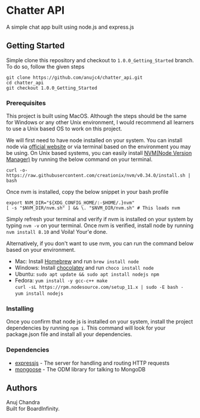 # Chatter API

A simple chat app built using node.js and express.js

## Getting Started

Simple clone this repository and checkout to `1.0.0_Getting_Started` branch. To do so, follow the given steps
```
git clone https://github.com/anujc4/chatter_api.git
cd chatter_api
git checkout 1.0.0_Getting_Started
```

### Prerequisites

This project is built using MacOS. Although the steps should be the same for Windows or any other Unix environment, I would recommend all learners to use a Unix based OS to work on this project.

We will first need to have node installed on your system. You can install node via [official website](https://nodejs.org/en/) or via terminal based on the environment you may be using.
On Unix based systems, you can easily install [NVM(Node Version Manager)](https://github.com/creationix/nvm) by running the below command on your terminal.

```curl -o- https://raw.githubusercontent.com/creationix/nvm/v0.34.0/install.sh | bash```

Once nvm is installed, copy the below snippet in your bash profile

```
export NVM_DIR="${XDG_CONFIG_HOME/:-$HOME/.}nvm"
[ -s "$NVM_DIR/nvm.sh" ] && \. "$NVM_DIR/nvm.sh" # This loads nvm
```

Simply refresh your terminal and verify if nvm is installed on your system by typing `nvm -v` on your terminal. Once nvm is verified, install node by running `nvm install 8.10` and Voila! Your'e done.

Alternatively, if you don't want to use nvm, you can run the command below based on your environment.
* Mac: Install [Homebrew](https://brew.sh/) and run `brew install node`
* Windows: Install [chocolatey](https://chocolatey.org/) and run `choco install node`
* Ubuntu: `sudo apt update && sudo apt install nodejs npm`
* Fedora: `yum install -y gcc-c++ make`<br/>
    `curl -sL https://rpm.nodesource.com/setup_11.x | sudo -E bash -`<br/>
    `yum install nodejs`

### Installing

Once you confirm that node js is installed on your system, install the project dependencies by running `npm i`. This command will look for your package.json file and install all your dependencies.


### Dependencies

- [expressjs](https://github.com/expressjs/express) - The server for handling and routing HTTP requests
- [mongoose](https://mongoosejs.com/docs/guide.html) - The ODM library for talking to MongoDB

## Authors

Anuj Chandra<br/>
Built for BoardInfinity.